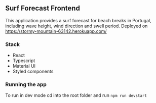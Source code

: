 ## Surf Forecast Frontend

This application provides a surf forecast for beach breaks in Portugal, including wave height, wind direction and swell period. Deployed on https://stormy-mountain-63142.herokuapp.com/

### Stack

- React
- Typescript
- Material UI
- Styled components

### Running the app

To run in dev mode cd into the root folder and run `npm run devstart`
